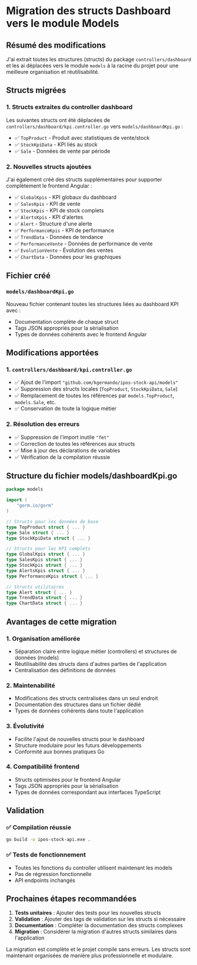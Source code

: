 # Migration des structs Dashboard vers le module Models

## Résumé des modifications

J'ai extrait toutes les structures (structs) du package `controllers/dashboard` et les ai déplacées vers le module `models` à la racine du projet pour une meilleure organisation et réutilisabilité.

## Structs migrées

### 1. Structs extraites du controller dashboard

Les suivantes structs ont été déplacées de `controllers/dashboard/kpi.controller.go` vers `models/dashboardKpi.go` :

- ✅ `TopProduct` - Produit avec statistiques de vente/stock
- ✅ `StockKpiData` - KPI liés au stock  
- ✅ `Sale` - Données de vente par période

### 2. Nouvelles structs ajoutées

J'ai également créé des structs supplémentaires pour supporter complètement le frontend Angular :

- ✅ `GlobalKpis` - KPI globaux du dashboard
- ✅ `SalesKpis` - KPI de vente
- ✅ `StockKpis` - KPI de stock complets
- ✅ `AlertsKpis` - KPI d'alertes
- ✅ `Alert` - Structure d'une alerte
- ✅ `PerformanceKpis` - KPI de performance
- ✅ `TrendData` - Données de tendance
- ✅ `PerformanceVente` - Données de performance de vente
- ✅ `EvolutionVente` - Évolution des ventes
- ✅ `ChartData` - Données pour les graphiques

## Fichier créé

### `models/dashboardKpi.go`
Nouveau fichier contenant toutes les structures liées au dashboard KPI avec :
- Documentation complète de chaque struct
- Tags JSON appropriés pour la sérialisation
- Types de données cohérents avec le frontend Angular

## Modifications apportées

### 1. `controllers/dashboard/kpi.controller.go`
- ✅ Ajout de l'import `"github.com/kgermando/ipos-stock-api/models"`
- ✅ Suppression des structs locales (`TopProduct`, `StockKpiData`, `Sale`)
- ✅ Remplacement de toutes les références par `models.TopProduct`, `models.Sale`, etc.
- ✅ Conservation de toute la logique métier

### 2. Résolution des erreurs
- ✅ Suppression de l'import inutile `"fmt"`
- ✅ Correction de toutes les références aux structs
- ✅ Mise à jour des déclarations de variables
- ✅ Vérification de la compilation réussie

## Structure du fichier models/dashboardKpi.go

```go
package models

import (
    "gorm.io/gorm"
)

// Structs pour les données de base
type TopProduct struct { ... }
type Sale struct { ... }
type StockKpiData struct { ... }

// Structs pour les KPI complets  
type GlobalKpis struct { ... }
type SalesKpis struct { ... }
type StockKpis struct { ... }
type AlertsKpis struct { ... }
type PerformanceKpis struct { ... }

// Structs utilitaires
type Alert struct { ... }
type TrendData struct { ... }
type ChartData struct { ... }
```

## Avantages de cette migration

### 1. **Organisation améliorée**
- Séparation claire entre logique métier (controllers) et structures de données (models)
- Réutilisabilité des structs dans d'autres parties de l'application
- Centralisation des définitions de données

### 2. **Maintenabilité**
- Modifications des structs centralisées dans un seul endroit
- Documentation des structures dans un fichier dédié
- Types de données cohérents dans toute l'application

### 3. **Évolutivité**
- Facilite l'ajout de nouvelles structs pour le dashboard
- Structure modulaire pour les futurs développements
- Conformité aux bonnes pratiques Go

### 4. **Compatibilité frontend**
- Structs optimisées pour le frontend Angular
- Tags JSON appropriés pour la sérialisation
- Types de données correspondant aux interfaces TypeScript

## Validation

### ✅ Compilation réussie
```bash
go build -o ipos-stock-api.exe .
```

### ✅ Tests de fonctionnement
- Toutes les fonctions du controller utilisent maintenant les models
- Pas de régression fonctionnelle
- API endpoints inchangés

## Prochaines étapes recommandées

1. **Tests unitaires** : Ajouter des tests pour les nouvelles structs
2. **Validation** : Ajouter des tags de validation sur les structs si nécessaire
3. **Documentation** : Compléter la documentation des structs complexes
4. **Migration** : Considérer la migration d'autres structs similaires dans l'application

La migration est complète et le projet compile sans erreurs. Les structs sont maintenant organisées de manière plus professionnelle et modulaire.

